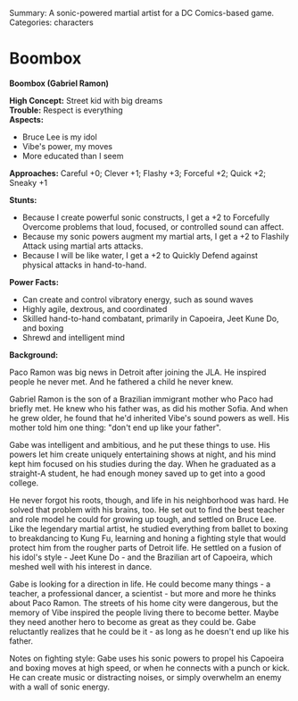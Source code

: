 Summary: A sonic-powered martial artist for a DC Comics-based game.
Categories: characters

# Boombox

**Boombox (Gabriel Ramon)**

**High Concept:** Street kid with big dreams  
**Trouble:** Respect is everything  
**Aspects:**

* Bruce Lee is my idol
* Vibe's power, my moves
* More educated than I seem

**Approaches:** Careful +0; Clever +1; Flashy +3; Forceful +2; Quick +2; Sneaky +1

**Stunts:**

* Because I create powerful sonic constructs, I get a +2 to Forcefully Overcome problems that loud, focused, or controlled sound can affect.
* Because my sonic powers augment my martial arts, I get a +2 to Flashily Attack using martial arts attacks.
* Because I will be like water, I get a +2 to Quickly Defend against physical attacks in hand-to-hand.

**Power Facts:**

* Can create and control vibratory energy, such as sound waves
* Highly agile, dextrous, and coordinated
* Skilled hand-to-hand combatant, primarily in Capoeira, Jeet Kune Do, and boxing
* Shrewd and intelligent mind

**Background:**

Paco Ramon was big news in Detroit after joining the JLA. He inspired people he never met. And he fathered a child he never knew.

Gabriel Ramon is the son of a Brazilian immigrant mother who Paco had briefly met. He knew who his father was, as did his mother Sofia. And when he grew older, he found that he'd inherited Vibe's sound powers as well. His mother told him one thing: "don't end up like your father".

Gabe was intelligent and ambitious, and he put these things to use. His powers let him create uniquely entertaining shows at night, and his mind kept him focused on his studies during the day. When he graduated as a straight-A student, he had enough money saved up to get into a good college.

He never forgot his roots, though, and life in his neighborhood was hard. He solved that problem with his brains, too. He set out to find the best teacher and role model he could for growing up tough, and settled on Bruce Lee. Like the legendary martial artist, he studied everything from ballet to boxing to breakdancing to Kung Fu, learning and honing a fighting style that would protect him from the rougher parts of Detroit life. He settled on a fusion of his idol's style - Jeet Kune Do - and the Brazilian art of Capoeira, which meshed well with his interest in dance.

Gabe is looking for a direction in life. He could become many things - a teacher, a professional dancer, a scientist - but more and more he thinks about Paco Ramon. The streets of his home city were dangerous, but the memory of Vibe inspired the people living there to become better. Maybe they need another hero to become as great as they could be. Gabe reluctantly realizes that he could be it - as long as he doesn't end up like his father.

Notes on fighting style: Gabe uses his sonic powers to propel his Capoeira and boxing moves at high speed, or when he connects with a punch or kick. He can create music or distracting noises, or simply overwhelm an enemy with a wall of sonic energy.
